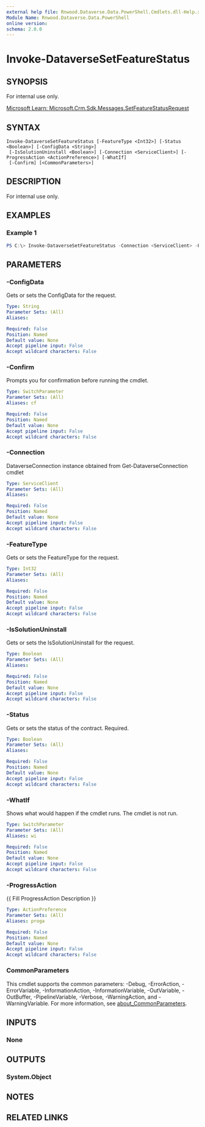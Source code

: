 ```yaml
---
external help file: Rnwood.Dataverse.Data.PowerShell.Cmdlets.dll-Help.xml
Module Name: Rnwood.Dataverse.Data.PowerShell
online version:
schema: 2.0.0
---
```


# Invoke-DataverseSetFeatureStatus

## SYNOPSIS
For internal use only.

[Microsoft Learn: Microsoft.Crm.Sdk.Messages.SetFeatureStatusRequest](https://learn.microsoft.com/en-us/dotnet/api/microsoft.crm.sdk.messages.SetFeatureStatusRequest?view=dataverse-sdk-latest)

## SYNTAX

```
Invoke-DataverseSetFeatureStatus [-FeatureType <Int32>] [-Status <Boolean>] [-ConfigData <String>]
 [-IsSolutionUninstall <Boolean>] [-Connection <ServiceClient>] [-ProgressAction <ActionPreference>] [-WhatIf]
 [-Confirm] [<CommonParameters>]
```

## DESCRIPTION
For internal use only.

## EXAMPLES

### Example 1
```powershell
PS C:\> Invoke-DataverseSetFeatureStatus -Connection <ServiceClient> -FeatureType <Int32> -Status <Boolean> -ConfigData <String> -IsSolutionUninstall <Boolean>
```

## PARAMETERS

### -ConfigData
Gets or sets the ConfigData for the request.

```yaml
Type: String
Parameter Sets: (All)
Aliases:

Required: False
Position: Named
Default value: None
Accept pipeline input: False
Accept wildcard characters: False
```

### -Confirm
Prompts you for confirmation before running the cmdlet.

```yaml
Type: SwitchParameter
Parameter Sets: (All)
Aliases: cf

Required: False
Position: Named
Default value: None
Accept pipeline input: False
Accept wildcard characters: False
```

### -Connection
DataverseConnection instance obtained from Get-DataverseConnection cmdlet

```yaml
Type: ServiceClient
Parameter Sets: (All)
Aliases:

Required: False
Position: Named
Default value: None
Accept pipeline input: False
Accept wildcard characters: False
```

### -FeatureType
Gets or sets the FeatureType for the request.

```yaml
Type: Int32
Parameter Sets: (All)
Aliases:

Required: False
Position: Named
Default value: None
Accept pipeline input: False
Accept wildcard characters: False
```

### -IsSolutionUninstall
Gets or sets the IsSolutionUninstall for the request.

```yaml
Type: Boolean
Parameter Sets: (All)
Aliases:

Required: False
Position: Named
Default value: None
Accept pipeline input: False
Accept wildcard characters: False
```

### -Status
Gets or sets the status of the contract. Required.

```yaml
Type: Boolean
Parameter Sets: (All)
Aliases:

Required: False
Position: Named
Default value: None
Accept pipeline input: False
Accept wildcard characters: False
```

### -WhatIf
Shows what would happen if the cmdlet runs. The cmdlet is not run.

```yaml
Type: SwitchParameter
Parameter Sets: (All)
Aliases: wi

Required: False
Position: Named
Default value: None
Accept pipeline input: False
Accept wildcard characters: False
```

### -ProgressAction
{{ Fill ProgressAction Description }}

```yaml
Type: ActionPreference
Parameter Sets: (All)
Aliases: proga

Required: False
Position: Named
Default value: None
Accept pipeline input: False
Accept wildcard characters: False
```

### CommonParameters
This cmdlet supports the common parameters: -Debug, -ErrorAction, -ErrorVariable, -InformationAction, -InformationVariable, -OutVariable, -OutBuffer, -PipelineVariable, -Verbose, -WarningAction, and -WarningVariable. For more information, see [about_CommonParameters](http://go.microsoft.com/fwlink/?LinkID=113216).

## INPUTS

### None
## OUTPUTS

### System.Object
## NOTES

## RELATED LINKS

